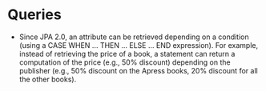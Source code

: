 Queries
===
* Since JPA 2.0, an attribute can be retrieved depending on a condition (using a CASE WHEN ... THEN ... ELSE ... END expression). For example, instead of retrieving the price of a book, a statement can return a computation of the price (e.g., 50% discount) depending on the publisher (e.g., 50% discount on the Apress books, 20% discount for all the other books).
